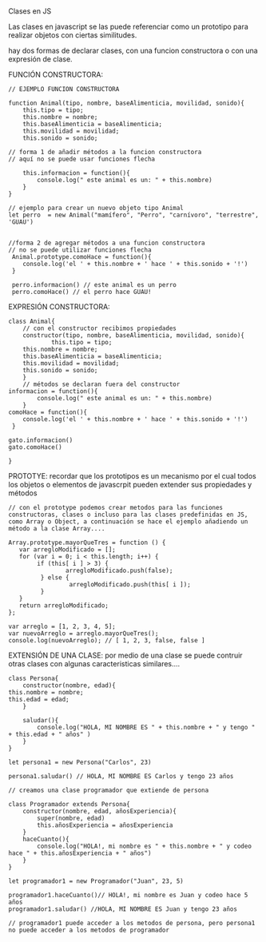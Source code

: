 ```javascript:


```

Clases en JS

Las clases en javascript se las puede referenciar como un prototipo para realizar objetos con ciertas similitudes.

hay dos formas de declarar clases, con una funcion constructora o con una expresión de clase.

FUNCIÓN CONSTRUCTORA:

```javascript:
// EJEMPLO FUNCION CONSTRUCTORA

function Animal(tipo, nombre, baseAlimenticia, movilidad, sonido){
    this.tipo = tipo;
    this.nombre = nombre;
    this.baseAlimenticia = baseAlimenticia;
    this.movilidad = movilidad;
    this.sonido = sonido;

// forma 1 de añadir métodos a la funcion constructora
// aquí no se puede usar funciones flecha

    this.informacion = function(){
        console.log(" este animal es un: " + this.nombre)
    }
}

// ejemplo para crear un nuevo objeto tipo Animal
let perro  = new Animal("mamífero", "Perro", "carnívoro", "terrestre", 'GUAU')


//forma 2 de agregar métodos a una funcion constructora
// no se puede utilizar funciones flecha
 Animal.prototype.comoHace = function(){
    console.log('el ' + this.nombre + ' hace ' + this.sonido + '!')
 }

 perro.informacion() // este animal es un perro
 perro.comoHace() // el perro hace GUAU!
```

EXPRESIÓN CONSTRUCTORA:

```javascript:
class Animal{
    // con el constructor recibimos propiedades
    constructor(tipo, nombre, baseAlimenticia, movilidad, sonido){
            this.tipo = tipo;
    this.nombre = nombre;
    this.baseAlimenticia = baseAlimenticia;
    this.movilidad = movilidad;
    this.sonido = sonido;
    }
    // métodos se declaran fuera del constructor
informacion = function(){
        console.log(" este animal es un: " + this.nombre)
    }
comoHace = function(){
    console.log('el ' + this.nombre + ' hace ' + this.sonido + '!')
 }

gato.informacion()
gato.comoHace()

}
```
PROTOTYE: recordar que los prototipos es un mecanismo por el cual todos los objetos o elementos de javascrpit pueden extender sus propiedades y métodos 

```javascript:
// con el prototype podemos crear metodos para las funciones constructoras, clases o incluso para las clases predefinidas en JS, como Array o Object, a continuación se hace el ejemplo añadiendo un método a la clase Array....

Array.prototype.mayorQueTres = function () {
   var arregloModificado = [];
   for (var i = 0; i < this.length; i++) {
      	if (this[ i ] > 3) {
         		arregloModificado.push(false);
     	 } else {
        		 arregloModificado.push(this[ i ]);
     	 }
   }
   return arregloModificado;
};

var arreglo = [1, 2, 3, 4, 5];
var nuevoArreglo = arreglo.mayorQueTres();
console.log(nuevoArreglo); // [ 1, 2, 3, false, false ]
```


EXTENSIÓN DE UNA CLASE: por medio de una clase se puede contruir otras clases con algunas caracteristicas similares....

```javascript:
class Persona{
    constructor(nombre, edad){
this.nombre = nombre;
this.edad = edad;
    }

    saludar(){
        console.log("HOLA, MI NOMBRE ES " + this.nombre + " y tengo " + this.edad + " años" )
    }
}

let persona1 = new Persona("Carlos", 23)

persona1.saludar() // HOLA, MI NOMBRE ES Carlos y tengo 23 años

// creamos una clase programador que extiende de persona

class Programador extends Persona{
    constructor(nombre, edad, añosExperiencia){
        super(nombre, edad)
        this.añosExperiencia = añosExperiencia
    }
    haceCuanto(){
        console.log("HOLA!, mi nombre es " + this.nombre + " y codeo hace " + this.añosExperiencia + " años") 
    }
}

let programador1 = new Programador("Juan", 23, 5)

programador1.haceCuanto()// HOLA!, mi nombre es Juan y codeo hace 5 años
programador1.saludar() //HOLA, MI NOMBRE ES Juan y tengo 23 años

// programador1 puede acceder a los metodos de persona, pero persona1 no puede acceder a los metodos de programador

```
